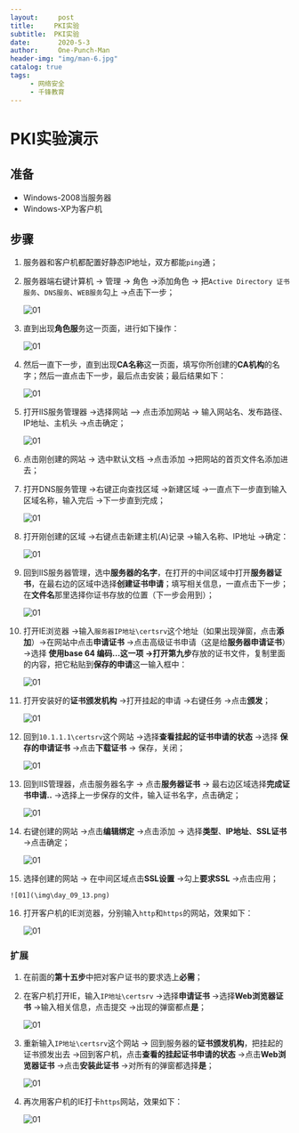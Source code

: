 ```yaml
---
layout:     post
title:     PKI实验
subtitle:  PKI实验
date:       2020-5-3
author:     One-Punch-Man
header-img: "img/man-6.jpg"
catalog: true
tags: 
     - 网络安全
     - 千锋教育
---
```


# PKI实验演示

## 准备

- Windows-2008当服务器
- Windows-XP为客户机

## 步骤

1. 服务器和客户机都配置好静态IP地址，双方都能`ping`通；

2. 服务器端右键计算机 -> 管理 -> 角色 ->添加角色 -> 把`Active Directory 证书服务`、`DNS服务`、`WEB服务`勾上 ->点击下一步；

   ![01](\img\day_09_01.png)

3. 直到出现**角色服**务这一页面，进行如下操作：

   ![01](\img\day_09_02.png)

4. 然后一直下一步，直到出现**CA名称**这一页面，填写你所创建的**CA机构**的名字；然后一直点击下一步，最后点击安装；最后结果如下：

   ![01](\img\day_09_03.png)

5. 打开IIS服务管理器 ->选择网站 —> 点击添加网站 -> 输入网站名、发布路径、IP地址、主机头 ->点击确定；

   ![01](\img\day_09_04.png)

6. 点击刚创建的网站 -> 选中默认文档 ->点击添加 ->把网站的首页文件名添加进去；

7. 打开DNS服务管理 ->右键正向查找区域 ->新建区域 ->一直点下一步直到输入区域名称，输入完后 ->下一步直到完成；

   ![01](\img\day_09_05.png)

8. 打开刚创建的区域 ->右键点击新建主机(A)记录 ->输入名称、IP地址 ->确定：

   ![01](\img\day_09_06.png)

9. 回到IIS服务器管理，选中**服务器的名字**，在打开的中间区域中打开**服务器证书**，在最右边的区域中选择**创建证书申请**；填写相关信息，一直点击下一步；在**文件名**那里选择你证书存放的位置（下一步会用到）；

   ![01](\img\day_09_07.png)

10. 打开IE浏览器 ->输入`服务器IP地址\certsrv`这个地址（如果出现弹窗，点击**添加**）->在网站中点击**申请证书** ->点击高级证书申请（这是给**服务器申请证书**） ->选择 **使用base 64 编码...**这一项 ->打开**第九步**存放的证书文件，复制里面的内容，把它粘贴到**保存的申请**这一输入框中：

    ![01](\img\day_09_08.png)

11. 打开安装好的**证书颁发机构** ->打开挂起的申请 ->右键任务 ->点击**颁发**；

    ![01](\img\day_09_09.png)

12. 回到`10.1.1.1\certsrv`这个网站 ->选择**查看挂起的证书申请的状态** ->选择 **保存的申请证书** ->点击**下载证书** -> 保存，关闭；

    ![01](\img\day_09_10.png)

13. 回到IIS管理器，点击服务器名字 -> 点击**服务器证书** -> 最右边区域选择**完成证书申请..** ->选择上一步保存的文件，输入证书名字，点击确定；

    ![01](\img\day_09_11.png)

14. 右键创建的网站  ->点击**编辑绑定** ->点击添加 -> 选择**类型**、**IP地址**、**SSL证书** ->点击确定；

    ![01](\img\day_09_12.png)

15.  选择创建的网站 -> 在中间区域点击**SSL设置** ->勾上**要求SSL** ->点击应用；

    ![01](\img\day_09_13.png)

16. 打开客户机的IE浏览器，分别输入`http`和`https`的网站，效果如下：

    ![01](\img\day_09_14.png)

### 扩展

1. 在前面的**第十五步**中把对客户证书的要求选上**必需**；

2. 在客户机打开IE，输入`IP地址\certsrv` ->选择**申请证书** ->选择**Web浏览器证书** ->输入相关信息，点击提交 ->出现的弹窗都点**是**；

   ![01](\img\day_09_15.png)

3. 重新输入`IP地址\certsrv`这个网站 -> 回到服务器的**证书颁发机构**，把挂起的证书颁发出去 ->回到客户机，点击**查看的挂起证书申请的状态** ->点击**Web浏览器证书** ->点击**安装此证书** ->对所有的弹窗都选择**是**；

   ![01](\img\day_09_16.png)

4. 再次用客户机的IE打卡`https`网站，效果如下：

   ![01](\img\day_09_17.png)